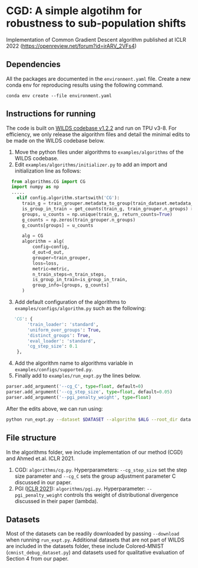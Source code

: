 # CGD: A simple algotihm for robustness to sub-population shifts   
Implementation of Common Gradient Descent algorithm published at ICLR 2022 (https://openreview.net/forum?id=irARV_2VFs4)

## Dependencies
All the packages are documented in the `environment.yaml` file. Create a new conda env for reproducing results using the following command.

`conda env create --file environment.yaml`

## Instructions for running    
The code is built on [WILDS codebase v1.2.2](https://github.com/p-lambda/wilds/releases/tag/v1.2.2) and run on TPU v3-8. For efficiency, we only release the algorithm files and detail the minimal edits to be made on the WILDS codebase below. 

1. Move the python files under algorithms to `examples/algorithms` of the WILDS codebase.   
2. Edit `examples/algorithms/initializer.py` to add an import and initialization line as follows:   
```python
  from algorithms.CG import CG
  import numpy as np
  .....
    elif config.algorithm.startswith('CG'):
      train_g = train_grouper.metadata_to_group(train_dataset.metadata_array)
      is_group_in_train = get_counts(train_g, train_grouper.n_groups) > 0
      groups, u_counts = np.unique(train_g, return_counts=True)
      g_counts = np.zeros(train_grouper.n_groups)
      g_counts[groups] = u_counts

      alg = CG
      algorithm = alg(
          config=config,
          d_out=d_out,
          grouper=train_grouper,
          loss=loss,
          metric=metric,
          n_train_steps=n_train_steps,
          is_group_in_train=is_group_in_train,
          group_info=[groups, g_counts]
      )
```
3. Add default configuration of the algorithms to `examples/configs/algorithm.py` such as the following:
```python
   'CG': {
        'train_loader': 'standard',
        'uniform_over_groups': True,
        'distinct_groups': True,
        'eval_loader': 'standard',
        'cg_step_size': 0.1
    },
```
4. Add the algorithm name to algorithms variable in `examples/configs/supported.py`.
5. Finally add to `examples/run_expt.py` the lines below.
```python
parser.add_argument('--cg_C', type=float, default=0)
parser.add_argument('--cg_step_size', type=float, default=0.05)
parser.add_argument('--pgi_penalty_weight', type=float)
```

After the edits above, we can run using:   
```bash
python run_expt.py --dataset $DATASET --algorithm $ALG --root_dir data --progress_bar --log_dir logs/"$DATASET"/$ALG/run:1:seed:"$seed" --seed $seed --weight_decay 1e-4 --n_epochs 100;
```

## File structure
In the algorithms folder, we include implementation of our method (CGD) and Ahmed et.al. ICLR 2021.   
1. CGD: `algorithms/cg.py`. Hyperparameters: `--cg_step_size` set the step size parameter and `--cg_C` sets the group adjustment parameter C discussed in our paper. 
2. PGI ([ICLR 2021](https://openreview.net/forum?id=b9PoimzZFJ)): `algorithms/pgi.py`. Hyperparameter: `--pgi_penalty_weight` controls ths weight of distributional divergence discussed in their paper (lambda).

## Datasets
Most of the datasets can be readily downloaded by passing `--download` when running `run_expt.py`. Additional datasets that are not part of WILDS are included in the datasets folder, these include Colored-MNIST (`cmnist_debug_dataset.py`) and datasets used for qualitative evaluation of Section 4 from our paper. 

